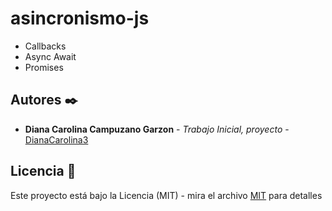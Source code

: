 # asincronismo-js

- Callbacks
- Async Await
- Promises

## Autores ✒️

- **Diana Carolina Campuzano Garzon** - _Trabajo Inicial, proyecto_ - [DianaCarolina3](https://github.com/DianaCarolina3)

## Licencia 📄

Este proyecto está bajo la Licencia (MIT) - mira el archivo [MIT](https://opensource.org/licenses/MIT) para detalles
